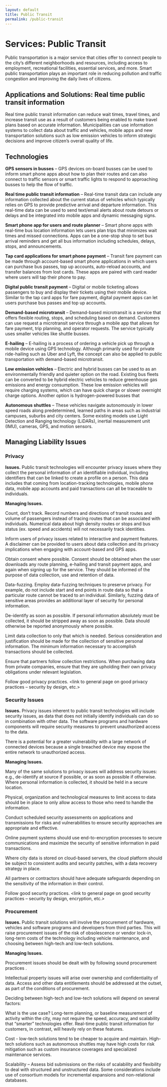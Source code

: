 ```yaml
---
layout: default
title: Public Transit
permalink: /public-transit
---
```

# Services: Public Transit 

Public transportation is a major service that cities offer to connect people to the city’s different neighborhoods and resources, including access to employment, recreational facilities, essential services, and more. Smart public transportation plays an important role in reducing pollution and traffic congestion and improving the daily lives of citizens.  

## Applications and Solutions: Real time public transit information 

Real time public transit information can reduce wait times, travel times, and increase transit use as a result of customers being enabled to make travel plans based on accurate information. Municipalities can use information systems to collect data about traffic and vehicles, mobile apps and new transportation solutions such as low emission vehicles to inform strategic decisions and improve citizen’s overall quality of life. 

## Technologies 

**GPS sensors in busses** – GPS devices on-board busses can be used to inform smart phone apps about how to plan their routes and can also connect to traffic sensors or smart traffic lights to respond to approaching busses to help the flow of traffic. 

**Real time public transit information** – Real-time transit data can include any information collected about the current status of vehicles which typically relies on GPS to provide predictive arrival and departure information. This real-time data can be used to send text/email alerts about route detours or delays and be integrated into mobile apps and dynamic messaging signs. 

**Smart phone app for users and route planner** – Smart phone apps with real-time bus location information lets users plan trips that minimizes wait times and missed connections. Apps can be a one-stop shop to set bus arrival reminders and get all bus information including schedules, delays, stops, and announcements. 

**Tap card applications for smart phone payment** – Transit fare payment can be made through account-based smart phone applications in which users can purchase bus passes, top up accounts, auto-reload accounts, and transfer balances from lost cards. These apps are paired with card reader where users will tap their phone to pay. 

**Digital public transit payment** – Digital or mobile ticketing allows passengers to buy and display their tickets using their mobile device. Similar to the tap card apps for fare payment, digital payment apps can let users purchase bus passes and top up accounts. 

**Demand-based microtransit** – Demand-based microtransit is a service that offers flexible routing, stops, and scheduling based on demand. Customers can use request a microtransit service through a mobile app that allows for fare payment, trip planning, and operator requests.  The service typically uses smaller vehicles like shuttle busses.  

**E-hailing** – E-hailing is a process of ordering a vehicle pick up through a mobile device using GPS technology. Although primarily used for private ride-hailing such as Uber and Lyft, the concept can also be applied to public transportation with demand-based microtransit. 

**Low emission vehicles** – Electric and hybrid busses can be used to as an environmentally friendly and quieter option on the road. Existing bus fleets can be converted to be hybrid electric vehicles to reduce greenhouse gas emissions and energy consumption. These low emission vehicles will require charging systems, which can have quick charge or slower overnight charge options. Another option is hydrogen-powered busses that  

**Autonomous shuttles** – These vehicles navigate autonomously in lower speed roads along predetermined, learned paths in areas such as industrial campuses, suburbs and city centers. Some existing models use Light Detection and Ranging technology (LiDARs), inertial measurement unit (IMU), cameras, GPS, and motion sensors. 

## Managing Liability Issues 

### Privacy  

**Issues.** Public transit technologies will encounter privacy issues where they collect the personal information of an identifiable individual, including identifiers that can be linked to create a profile on a person. This data includes that coming from location-tracking technologies, mobile phone data, mobile app accounts and paid transactions can all be traceable to individuals. 

**Managing Issues.**   

Count, don’t track.  Record numbers and directions of transit routes and volume of passengers instead of tracing routes that can be associated with individuals. Numerical data about high density routes or stops and bus status (ex. speed and accidents) will not necessarily track identities. 

Inform users of privacy issues related to interactive and payment features. A disclaimer can be provided to users about data collection and its privacy implications when engaging with account-based and GPS apps. 

Obtain consent where possible. Consent should be obtained when the user downloads any route planning, e-hailing and transit payment apps, and again when signing up for the service. They should be informed of the purpose of data collection, use and retention of data. 

Data-fuzzing. Employ data-fuzzing techniques to preserve privacy. For example, do not include start and end points in route data so that a particular route cannot be traced to an individual. Similarly, fuzzing data of sensitive areas provides an additional layer of security for personal information. 

De-identify as soon as possible.  If personal information absolutely must be collected, it should be stripped away as soon as possible. Data should otherwise be reported anonymously where possible. 

Limit data collection to only that which is needed. Serious consideration and justification should be made for the collection of sensitive personal information. The minimum information necessary to accomplish transactions should be collected. 

Ensure that partners follow collection restrictions. When purchasing data from private companies, ensure that they are upholding their own privacy obligations under relevant legislation. 

Follow good privacy practices. <link to general page on good privacy practices – security by design, etc.> 

### Security Issues 

**Issues.**  Privacy issues inherent to public transit technologies will include security issues, as data that does not initially identify individuals can do so in combination with other data. The software programs and hardware components will require security measures to prevent unauthorized access to the data.  

There is a potential for a greater vulnerability with a large network of connected devices because a single breached device may expose the entire network to unauthorized access. 

**Managing Issues.**  

Many of the same solutions to privacy issues will address security issues:  e.g., de-identify at source if possible, or as soon as possible if otherwise.  Where personal information is collected, it should be held in a secure location.   

Physical, organization and technological measures to limit access to data should be in place to only allow access to those who need to handle the information. 

Conduct scheduled security assessments on applications and transmissions for risks and vulnerabilities to ensure security approaches are appropriate and effective. 

Online payment systems should use end-to-encryption processes to secure communications and maximize the security of sensitive information in paid transactions. 

Where city data is stored on cloud-based servers, the cloud platform should be subject to consistent audits and security patches, with a data recovery strategy in place. 

All partners or contractors should have adequate safeguards depending on the sensitivity of the information in their control. 

Follow good security practices. <link to general page on good security practices – security by design, encryption, etc.> 

### Procurement 

**Issues.** Public transit solutions will involve the procurement of hardware, vehicles and software programs and developers from third parties. This will raise procurement issues of the risk of obsolescence or vendor lock-in, long-term costs of the technology including vehicle maintenance, and choosing between high-tech and low-tech solutions. 

**Managing Issues.**   

Procurement issues should be dealt with by following sound procurement practices <link to procurement Guide>. 

Intellectual property issues will arise over ownership and confidentiality of data.  Access and other data entitlements should be addressed at the outset, as part of the conditions of procurement. <link to procurement page> 

Deciding between high-tech and low-tech solutions will depend on several factors: 

What is the use case? Long-term planning, or baseline measurement of activity within the city, may not require the speed, accuracy, and scalability that “smarter” technologies offer. Real-time public transit information for customers, in contrast, will heavily rely on these features. 

Cost - low-tech solutions tend to be cheaper to acquire and maintain. High-tech solutions such as autonomous shuttles may have high costs for risk mitigation such as custom insurance coverages and specialized maintenance services. 

Scalability – Assess bid submissions on the risks of scalability and flexibility to deal with structured and unstructured data. Some considerations include use of consortium models for incremental expansions and non-relational databases. 
